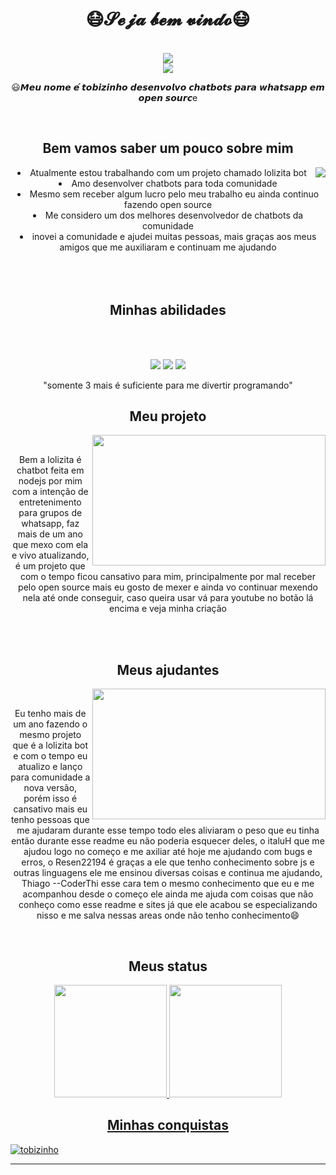 <body>
  <center>
<h1 align="center">😷𝓢𝓮𝓳𝓪 𝓫𝓮𝓶 𝓿𝓲𝓷𝓭𝓸😷</h1>
<br>
<div align="center">
<!-- <a href="https://discord.com/users/202740603790819328" > -->
   <img src="https://telegra.ph/file/6d2391c5741797948520b.png"  />
  <br>
  <a href="https://www.youtube.com/channel/UCVjgBjQvLRrS_xdT-eO7qUg" target="_blank"><img src="https://img.shields.io/badge/YouTube-FF0000?style=for-the-badge&logo=youtube&logoColor=white" target="_blank"></a><p>😃𝙈𝙚𝙪 𝙣𝙤𝙢𝙚 𝙚́ 𝙩𝙤𝙗𝙞𝙯𝙞𝙣𝙝𝙤 𝙙𝙚𝙨𝙚𝙣𝙫𝙤𝙡𝙫𝙤 𝙘𝙝𝙖𝙩𝙗𝙤𝙩𝙨 𝙥𝙖𝙧𝙖 𝙬𝙝𝙖𝙩𝙨𝙖𝙥𝙥 𝙚𝙢 𝙤𝙥𝙚𝙣 𝙨𝙤𝙪𝙧𝙘e</p>
</div>
 <br>
    <div align="center">
<!-- <img src="https://i.imgur.com/jx17oHT.gif"> -->
      </div>
<div>
<h2 align="center">Bem vamos saber um pouco sobre mim</h2>
  <div align="center">
<img src="https://telegra.ph/file/7e92d7fd35bbeb98ec148.gif" align="right">
  </div>
<li>
Atualmente estou trabalhando com um projeto chamado lolizita bot
</li>
<li>
Amo desenvolver chatbots para toda comunidade
</li>
<li>
Mesmo sem receber algum lucro pelo meu trabalho eu ainda continuo fazendo open source
</li>
<li>
Me considero um dos melhores desenvolvedor de chatbots da comunidade
</li>
<li>
inovei a comunidade e ajudei muitas pessoas, mais graças aos meus amigos que me auxiliaram e continuam me ajudando
</li>
<br><br><br>
</div>
<div>
<h2 align="center">Minhas abilidades</h2>
 <br>
<p>
  <div align="center">
</div>
<div>
  <br>
 <img src="https://img.shields.io/badge/node.js%20-%2343853D.svg?&style=for-the-badge&logo=node.js&logoColor=white"/> <img src="https://img.shields.io/badge/javascript%20-%23323330.svg?&style=for-the-badge&logo=javascript&logoColor=%23F7DF1E"/> <img src="https://img.shields.io/badge/git%20-%23F05033.svg?&style=for-the-badge&logo=git&logoColor=white"/> 
<p>"somente 3 mais é suficiente para me divertir programando"
</p>
     </div>
  
<h2 align="center">Meu projeto</h2>
  <div align="center">
<img src="https://telegra.ph/file/823afe228bd7d57c4ed25.gif" align="right" width="373.5px" height="208.5px">
  </div> <br>
<p align="center">Bem a lolizita é chatbot feita em nodejs por mim com a intenção de entretenimento para grupos de whatsapp, faz mais de um ano que mexo com ela e vivo atualizando, é um projeto que com o tempo ficou cansativo para mim, principalmente por mal receber pelo open source mais eu gosto de mexer e ainda vo continuar mexendo nela até onde conseguir, caso queira usar vá para youtube no botão lá encima e veja minha criação
</div>
<br>
    
<br>
<h2 align="center">Meus ajudantes</h2>
  <div align="center">
<img src="https://telegra.ph/file/e7ac852f51b9e84089ace.gif" align="right" width="373.5px" height="208.5px">
  </div>
<br>
<p align="center">Eu tenho mais de um ano fazendo o mesmo projeto que é a lolizita bot e com o tempo eu atualizo e lanço para comunidade a nova versão, porém isso é cansativo mais eu tenho pessoas que me ajudaram durante esse tempo todo eles aliviaram o peso que eu tinha então durante esse readme eu não poderia esquecer deles, o italuH que me ajudou logo no começo e me axiliar até hoje me ajudando com bugs e erros, o Resen22194 é graças a ele que tenho conhecimento sobre js e outras linguagens ele me ensinou diversas coisas e continua me ajudando, Thiago --CoderThi esse cara tem o mesmo conhecimento que eu e me acompanhou desde o começo ele ainda me ajuda com coisas que não conheço como esse readme e sites já que ele acabou se especializando nisso e me salva nessas areas onde não tenho conhecimento😄</p>

</div>
<br>
<div>
<h2 align="center">Meus status</h2>
<div align="center">
  <a href="https://github.com/tobizinho">
  <img height="180em" src="https://github-readme-stats.vercel.app/api?username=tobizinho&show_icons=true&theme=dracula&include_all_commits=true&count_private=true"/>
  <img height="180em" src="https://github-readme-stats.vercel.app/api/top-langs/?username=tobizinho&layout=compact&langs_count=7&theme=dracula"/>
</div>
  <div>
<h2 align="center">Minhas conquistas</h2>
<p align="left"> <a href="https://github.com/ryo-ma/github-profile-trophy"><img src="https://github-profile-trophy.vercel.app/?username=tobizinho" alt="tobizinho" /></a> </p>
<hr>
</div>
</div>
    </center>
</body>
